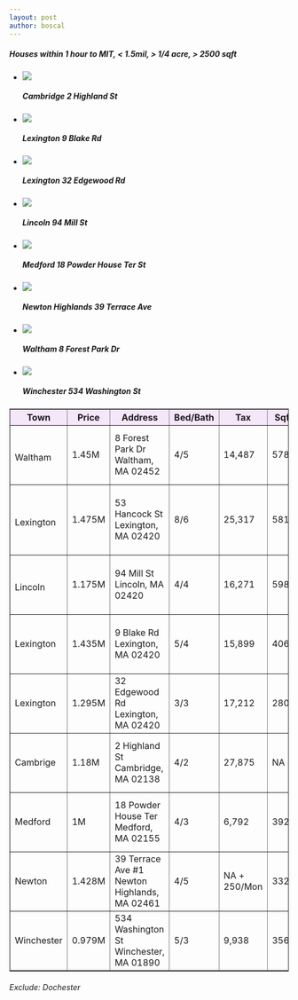 ```yaml
---
layout: post
author: boscal
---
```

##### Houses within 1 hour to MIT, < 1.5mil, > 1/4 acre, > 2500 sqft

<div class="slider">
	<ul class="slides">
		<li>
			<img src="/assets/images/house/Cambridge_2HighlandSt.png">
			<div class="caption center-align">
				<h5>Cambridge 2 Highland St</h5>
			</div>
		</li>
		<li>
			<img src="/assets/images/house/Lexington_9BlakeRd.png">
			<div class="caption left-align">
				<h5>Lexington 9 Blake Rd</h5>			
			</div>
		</li>
		<li>
			<img src="/assets/images/house/Lexington_32EdgewoodRd.png">
			<div class="caption left-align">
				<h5>Lexington 32 Edgewood Rd</h5>			
			</div>
		</li>
		<li>
			<img src="/assets/images/house/Lincoln_94MillSt.png">
			<div class="caption left-align">
				<h5>Lincoln 94 Mill St</h5>			
			</div>
		</li>
		<li>
			<img src="/assets/images/house/Medford_18PowderHouseTer.png">
			<div class="caption left-align">
				<h5>Medford 18 Powder House Ter St</h5>			
			</div>
		</li>
		<li>
			<img src="/assets/images/house/NewtonHighlands_39TerraceAve.png">
			<div class="caption left-align">
				<h5>Newton Highlands 39 Terrace Ave</h5>			
			</div>
		</li>
		<li>
			<img src="/assets/images/house/Waltham_8ForestParkDr.png">
			<div class="caption left-align">
				<h5>Waltham 8 Forest Park Dr</h5>			
			</div>
		</li>
		<li>
			<img src="/assets/images/house/Winchester_534WashingtonSt.png">
			<div class="caption left-align">
				<h5>Winchester 534 Washington St</h5>			
			</div>
		</li>
	</ul>
</div>

<table border="1">
<tr>	
<th bgcolor="#f5e6fa">Town</th>
<th bgcolor="#f5e6fa">Price</th>
<th bgcolor="#f5e6fa">Address</th>
<th bgcolor="#f5e6fa">Bed/Bath</th>
<th bgcolor="#f5e6fa">Tax</th>
<th bgcolor="#f5e6fa">Sqft</th>
<th bgcolor="#f5e6fa">Lot</th>
<th bgcolor="#f5e6fa">YearBuilt</th>
<th bgcolor="#f5e6fa">ToMIT</th>
<th bgcolor="#f5e6fa">DatesOut</th>
<th bgcolor="#f5e6fa">Note</th>
<th bgcolor="#f5e6fa">Link</th>
<th bgcolor="#f5e6fa">Listing Agent</th>
</tr>

<tr>
<td><img src="/assets/images/like.png" width="10" height="10"/><br>Waltham</td>
<td>1.45M</td>
<td>8 Forest Park Dr<br>Waltham, MA 02452</td>
<td>4/5</td>
<td>14,487</td>
<td>5788</td>
<td>0.5</td>
<td>1987</td>
<td>22 min</td>
<td>2/5/2020</td>
<td>Back to market.<br>Est 1.42M</td>
<td><a href="https://www.zillow.com/homedetails/8-Forest-Park-Dr-Waltham-MA-02452/56540381_zpid/" target="_blank"><img src="/assets/images/house/Waltham_8ForestParkDr.png" width="150" height="100"></a></td>
<td>Lori Orchanian<br>Lori.Orchanian@NEMoves.com<br>(617) 413-6770</td>
</tr>
 
<tr>
<td><img src="/assets/images/like.png" width="10" height="10"/><br>Lexington</td>
<td>1.475M</td>
<td>53 Hancock St<br>Lexington, MA 02420</td>
<td>8/6</td>
<td>25,317</td>
<td>5812</td>
<td>0.36</td>
<td>1840</td>
<td>24 min</td>
<td>4/10/2020</td>
<td>Est 1.45M<br>From 1.75M<br>107 saves</td>
<td><a href="https://www.zillow.com/homedetails/53-Hancock-St-Lexington-MA-02420/56494640_zpid/" target="_blank"><img src="/assets/images/house/Lexington_53HancockSt.png" width="150" height="100"></a></td>
<td>Elizabeth Crampton<br>781.389.4400</td>
</tr> 

<tr>
<td><img src="/assets/images/like.png" width="10" height="10"/><br>Lincoln</td>
<td>1.175M</td>
<td>94 Mill St<br>Lincoln, MA 02420</td>
<td>4/4</td>
<td>16,271</td>
<td>5988</td>
<td>1.6</td>
<td>1979</td>
<td>21 min</td>
<td>4/6/2020</td>
<td>Est 1.41M<br>-50k 4/6</td>
<td><a href="https://www.zillow.com/homedetails/94-Mill-St-Lincoln-MA-01773/57082463_zpid/" target="_blank"><img src="/assets/images/house/Lincoln_94MillSt.png" width="150" height="100"></a></td>
<td></td>
</tr> 
	
<tr>
<td>Lexington</td>
<td>1.435M</td>
<td>9 Blake Rd<br>Lexington, MA 02420</td>
<td>5/4</td>
<td>15,899</td>
<td>4063</td>
<td>0.5</td>
<td>1840</td>
<td>24 min</td>
<td>4/6/2020</td>
<td>Est 1.41M</td>
<td><a href="https://www.zillow.com/homedetails/9-Blake-Rd-Lexington-MA-02420/56495584_zpid/" target="_blank"><img src="/assets/images/house/Lexington_9BlakeRd.png" width="150" height="100"></a></td>
<td></td>
</tr> 

<tr>
<td>Lexington</td>
<td>1.295M</td>
<td>32 Edgewood Rd<br>Lexington, MA 02420</td>
<td>3/3</td>
<td>17,212</td>
<td>2808</td>
<td>0.36</td>
<td>1906</td>
<td>23 min</td>
<td>9/19/2019</td>
<td>Est 1.26M</td>
<td><a href="https://www.zillow.com/homedetails/32-Edgewood-Rd-Lexington-MA-02420/56493765_zpid/" target="_blank"><img src="/assets/images/house/Lexington_32EdgewoodRd.png" width="150" height="100"></a></td>
<td></td>
</tr> 

<tr>
<td>Cambrige</td>
<td>1.18M</td>
<td>2 Highland St<br>Cambridge, MA 02138</td>
<td>4/2</td>
<td>27,875</td>
<td>NA</td>
<td>6258</td>
<td>1866</td>
<td>9 min</td>
<td>3/12/2020</td>
<td>Est 1.2M</td>
<td><a href="https://www.zillow.com/homedetails/2-Highland-St-Cambridge-MA-02138/56438933_zpid/?" target="_blank"><img src="/assets/images/house/Cambridge_2HighlandSt.png" width="150" height="100"></a></td>
<td></td>
</tr>

<tr>
<td>Medford</td>
<td>1M</td>
<td>18 Powder House Ter<br>Medford, MA 02155</td>
<td>4/3</td>
<td>6,792</td>
<td>3920</td>
<td>0.34</td>
<td>1960</td>
<td>15 min</td>
<td>4/8/2020</td>
<td>Est 0.9M</td>
<td><a href="https://www.zillow.com/homedetails/18-Powder-House-Ter-Medford-MA-02155/56278225_zpid/?" target="_blank"><img src="/assets/images/house/Medford_18PowderHouseTer.png" width="150" height="100"></a></td>
<td></td>
</tr>

<tr>
<td>Newton</td>
<td>1.428M</td>
<td>39 Terrace Ave #1<br>Newton Highlands, MA 02461</td>
<td>4/5</td>
<td>NA + <br>250/Mon</td>
<td>3325</td>
<td>0.34</td>
<td>1885</td>
<td>19 min</td>
<td>3/14/2020</td>
<td>Est 1.4M</td>
<td><a href="https://www.zillow.com/homedetails/39-Terrace-Ave-1-Newton-Highlands-MA-02461/2080548453_zpid/?" target="_blank"><img src="/assets/images/house/NewtonHighlands_39TerraceAve.png" width="150" height="100"></a></td>
<td></td>
</tr>
 
<tr>
<td>Winchester</td>
<td>0.979M</td>
<td>534 Washington St<br>Winchester, MA 01890</td>
<td>5/3</td>
<td>9,938</td>
<td>3561</td>
<td>0.29</td>
<td>1932</td>
<td>19 min</td>
<td>4/4/2020</td>
<td>Est 1M.<br>Basement Beds</td>
<td><a href="https://www.zillow.com/homedetails/534-Washington-St-Winchester-MA-01890/56379003_zpid/" target="_blank"><img src="/assets/images/house/Winchester_534WashingtonSt.png" width="150" height="100"></a></td>
<td></td>
</tr>	
		
</table>

###### Exclude: Dochester
